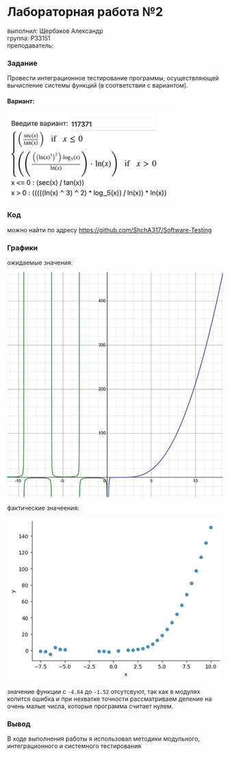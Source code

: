 # Лабораторная работа №2

выполнил: Щербаков Александр \
группа: P33151 \
преподаватель:

### Задание

Провести интеграционное тестирование программы,
осуществляющей вычисление системы функций (в соответствии с вариантом).

#### Вариант:

![img.png](../../img.png)

### Код

можно найти по адресу https://github.com/ShchA317/Software-Testing

### Графики

ожидаемые значения:

![img_1.png](img_1.png)

фактические значеения: 

![img.png](img.png)

значение функции с `-4.64` до `-1.52` отсутсвуют,
так как в модулях копится ошибка и при нехватке точности рассматриваем деление на очень малые числа,
которые программа считает нулем.

### Вывод

В ходе выполнения работы я использовал методики модульного, интеграционного и системного тестирования

